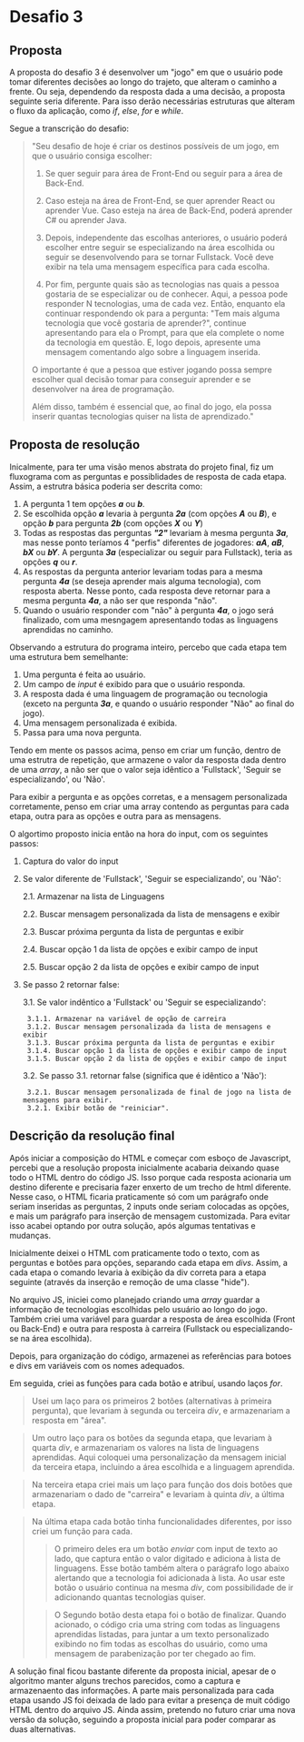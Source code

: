 # Desafio 3

## Proposta

A proposta do desafio 3 é desenvolver um "jogo" em que o usuário pode tomar diferentes decisões ao longo do trajeto, que alteram o caminho a frente. Ou seja, dependendo da resposta dada a uma decisão, a proposta seguinte seria diferente. Para isso derão necessárias estruturas que alteram o fluxo da aplicação, como *if*, *else*, *for* e *while*.

Segue a transcrição do desafio:

> "Seu desafio de hoje é criar os destinos possíveis de um jogo, em que o usuário consiga escolher:
>
> 1. Se quer seguir para área de Front-End ou seguir para a área de Back-End.
>
> 2. Caso esteja na área de Front-End, se quer aprender React ou aprender Vue. Caso esteja na área de Back-End, poderá aprender C# ou aprender Java.
>
> 3. Depois, independente das escolhas anteriores, o usuário poderá escolher entre seguir se especializando na área escolhida ou seguir se desenvolvendo para se tornar Fullstack. Você deve exibir na tela uma mensagem específica para cada escolha.
>
> 4. Por fim, pergunte quais são as tecnologias nas quais a pessoa gostaria de se especializar ou de conhecer. Aqui, a pessoa pode responder N tecnologias, uma de cada vez. Então, enquanto ela continuar respondendo ok para a pergunta: "Tem mais alguma tecnologia que você gostaria de aprender?", continue apresentando para ela o Prompt, para que ela complete o nome da tecnologia em questão. E, logo depois, apresente uma mensagem comentando algo sobre a linguagem inserida.
>
>O importante é que a pessoa que estiver jogando possa sempre escolher qual decisão tomar para conseguir aprender e se desenvolver na área de programação.
>
>Além disso, também é essencial que, ao final do jogo, ela possa inserir quantas tecnologias quiser na lista de aprendizado."

## Proposta de resolução

Inicalmente, para ter uma visão menos abstrata do projeto final, fiz um fluxograma com as perguntas e possiblidades de resposta de cada etapa. Assim, a estrutra básica poderia ser descrita como:
1. A pergunta 1 tem opções ***a*** ou ***b***.
2. Se escolhida opção ***a*** levaria à pergunta ***2a*** (com opções ***A*** ou ***B***), e opção ***b*** para pergunta ***2b*** (com opções ***X*** ou ***Y***)
3. Todas as respostas das perguntas ***"2"*** levariam à mesma pergunta ***3a***, mas nesse ponto teríamos 4 "perfis" diferentes de jogadores: ***aA***, ***aB***, ***bX*** ou ***bY***. A pergunta ***3a*** (especializar ou seguir para Fullstack), teria as opções ***q*** ou ***r***.
4. As respostas da pergunta anterior levariam todas para a mesma pergunta ***4a*** (se deseja aprender mais alguma tecnologia), com resposta aberta. Nesse ponto, cada resposta deve retornar para a mesma pergunta ***4a***, a não ser que responda "não".
5. Quando o usuário responder com "não" à pergunta ***4a***, o jogo será finalizado, com uma mesngagem apresentando todas as linguagens aprendidas no caminho.

Observando a estrutura do programa inteiro, percebo que cada etapa tem uma estrutura bem semelhante:
1. Uma pergunta é feita ao usuário.
2. Um campo de *input* é exibido para que o usuário responda.
3. A resposta dada é uma linguagem de programação ou tecnologia (exceto na pergunta ***3a***, e quando o usuário responder "Não" ao final do jogo).
4. Uma mensagem personalizada é exibida.
5. Passa para uma nova pergunta.

Tendo em mente os passos acima, penso em criar um função, dentro de uma estrutra de repetição, que armazene o valor da resposta dada dentro de uma *array*, a não ser que o valor seja idêntico a 'Fullstack', 'Seguir se especializando', ou 'Não'.

Para exibir a pergunta e as opções corretas, e a mensagem personalizada corretamente, penso em criar uma array contendo as perguntas para cada etapa, outra para as opções e outra para as mensagens.

O algortimo proposto inicia então na hora do input, com os seguintes passos:
1. Captura do valor do input
2. Se valor diferente de 'Fullstack', 'Seguir se especializando', ou 'Não':

    2.1. Armazenar na lista de Linguagens

    2.2. Buscar mensagem personalizada da lista de mensagens e exibir

    2.3. Buscar próxima pergunta da lista de perguntas e exibir

    2.4. Buscar opção 1 da lista de opções e exibir campo de input

    2.5. Buscar opção 2 da lista de opções e exibir campo de input
3. Se passo 2 retornar false:

    3.1. Se valor indêntico a 'Fullstack' ou 'Seguir se especializando':
    
        3.1.1. Armazenar na variável de opção de carreira
        3.1.2. Buscar mensagem personalizada da lista de mensagens e exibir
        3.1.3. Buscar próxima pergunta da lista de perguntas e exibir
        3.1.4. Buscar opção 1 da lista de opções e exibir campo de input
        3.1.5. Buscar opção 2 da lista de opções e exibir campo de input
    3.2. Se passo 3.1. retornar false (significa que é idêntico a 'Não'):

        3.2.1. Buscar mensagem personalizada de final de jogo na lista de mensagens para exibir.
        3.2.1. Exibir botão de "reiniciar".

## Descrição da resolução final

Após iniciar a composição do HTML e começar com esboço de Javascript, percebi que a resolução proposta inicialmente acabaria deixando quase todo o HTML dentro do código JS. Isso porque cada resposta acionaria um destino diferente e precisaria fazer enxerto de um trecho de html diferente. Nesse caso, o HTML ficaria praticamente só com um parágrafo onde seriam inseridas as perguntas, 2 inputs onde seriam colocadas as opções, e mais um parágrafo para inserção de mensagem customizada. Para evitar isso acabei optando por outra solução, após algumas tentativas e mudanças.

Inicialmente deixei o HTML com praticamente todo o texto, com as perguntas e botões para opções, separando cada etapa em *divs*. Assim, a cada etapa o comando levaria à exibição da div correta para a etapa seguinte (através da inserção e remoção de uma classe "hide").

No arquivo JS, iniciei como planejado criando uma *array* guardar a informação de tecnologias escolhidas pelo usuário ao longo do jogo. Também criei uma variável para guardar a resposta  de área escolhida (Front ou Back-End) e outra para resposta à carreira (Fullstack ou especializando-se na área escolhida).

Depois, para organização do código, armazenei as referências para botoes e divs em variáveis com os nomes adequados.

Em seguida, criei as funções para cada botão e atribuí, usando laços *for*.

>Usei um laço para os primeiros 2 botões (alternativas à primeira pergunta), que levariam à segunda ou terceira *div*, e armazenariam a resposta em "área".

>Um outro laço para os botões da segunda etapa, que levariam à quarta *div*, e armazenariam os valores na lista de linguagens aprendidas. Aqui coloquei uma personalização da mensagem inicial da terceira etapa, incluindo a área escolhida e a linguagem aprendida.

>Na terceira etapa criei mais um laço para função dos dois botões que armazenariam o dado de "carreira" e levariam à quinta *div*, a última etapa.

>Na última etapa cada botão tinha funcionalidades diferentes, por isso criei um função para cada.
>>O primeiro deles era um botão *enviar* com input de texto ao lado, que captura então o valor digitado e adiciona à lista de linguagens. Esse botão também altera o parágrafo logo abaixo alertando que a tecnologia foi adicionada à lista. Ao usar este botão o usuário continua na mesma *div*, com possibilidade de ir adicionando quantas tecnologias quiser.
>
>>O Segundo botão desta etapa foi o botão de finalizar. Quando acionado, o código cria uma string com todas as linguagens aprendidas listadas, para juntar a um texto personalizado exibindo no fim todas as escolhas do usuário, como uma mensagem de parabenização por ter chegado ao fim.

A solução final ficou bastante diferente da proposta inicial, apesar de o algoritmo manter alguns trechos parecidos, como a captura e armazenaento das informações. A parte mais personalizada para cada etapa usando JS foi deixada de lado para evitar a presença de muit código HTML dentro do arquivo JS. Ainda assim, pretendo no futuro criar uma nova versão da solução, seguindo a proposta inicial para poder comparar as duas alternativas.